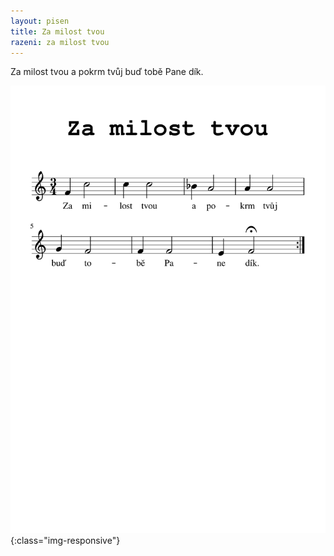 ```yaml
---
layout: pisen
title: Za milost tvou
razeni: za milost tvou
---
```


Za milost tvou a pokrm tvůj buď tobě Pane dík.

![Za milost tvou](za_milost_tvou.png){:class="img-responsive"}

